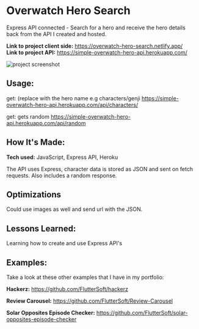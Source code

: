 # Overwatch Hero Search
Express API connected - Search for a hero and receive the hero details back from the API I created and hosted. 

**Link to project client side:** https://overwatch-hero-search.netlify.app/  
**Link to project API:** https://simple-overwatch-hero-api.herokuapp.com/

![project screenshot](https://i.imgur.com/HbWCiuG.png)

## Usage:
get: (replace <hero name> with the hero name e.g  characters/genji
https://simple-overwatch-hero-api.herokuapp.com/api/characters/<hero name> 

get: gets random 
https://simple-overwatch-hero-api.herokuapp.com/api/random

## How It's Made:

**Tech used:** JavaScript, Express API, Heroku

The API uses Express, character data is stored as JSON and sent on fetch requests. Also includes a random response. 

## Optimizations

Could use images as well and send url with the JSON. 

## Lessons Learned:

Learning how to create and use Express API's 

## Examples:
Take a look at these other examples that I have in my portfolio:

**Hackerz:** https://github.com/FlutterSoft/hackerz

**Review Carousel:** https://github.com/FlutterSoft/Review-Carousel

**Solar Opposites Episode Checker:** https://github.com/FlutterSoft/solar-opposites-episode-checker



